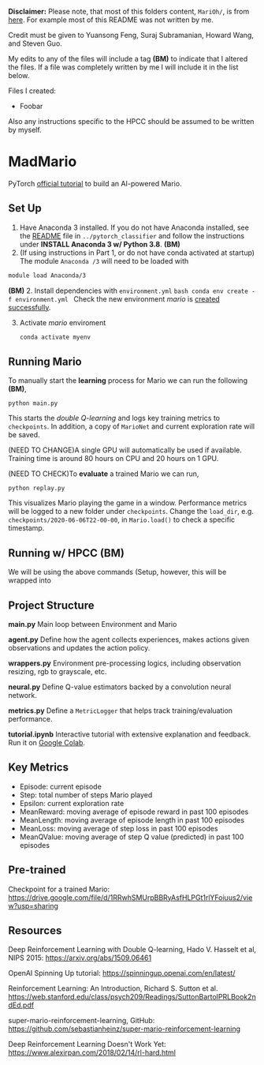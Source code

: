 **Disclaimer:**
Please note, that most of this folders content, `MariOh/`, is from [here](https://github.com/yuansongFeng/MadMario/).
For example most of this README was not written by me.

Credit must be given to Yuansong Feng, Suraj Subramanian, Howard Wang, and Steven Guo.

My edits to any of the files will include a tag **(BM)** to indicate that I altered
the files. If a file was completely written by me I will include it in the list
below.

Files I created:
* Foobar

Also any instructions specific to the HPCC should be assumed to be written by 
myself.


# MadMario
PyTorch [official tutorial](https://pytorch.org/tutorials/intermediate/mario_rl_tutorial.html) to build an AI-powered Mario.

## Set Up
1. Have Anaconda 3 installed. If you do not have Anaconda installed, see the [README](../pytorch_classifier/README.md) file
in `../pytorch_classifier` and follow the instructions under 
**INSTALL Anaconda 3 w/ Python 3.8**. **(BM)**
3. (If using instructions in Part 1, or do not have conda activated at startup)
The module `Anaconda /3` will need to be loaded with
```bash
module load Anaconda/3
```
**(BM)**
2. Install dependencies with `environment.yml`
    ```bash
    conda env create -f environment.yml
    ```
    Check the new environment *mario* is [created successfully](https://docs.conda.io/projects/conda/en/latest/user-guide/tasks/manage-environments.html#creating-an-environment-from-an-environment-yml-file).

3. Activate *mario* enviroment
    ```bash
    conda activate myenv
    ```


## Running Mario
To manually start the **learning** process for Mario we can run the following **(BM)**,
```
python main.py
```
This starts the *double Q-learning* and logs key training metrics to `checkpoints`. In addition, a copy of `MarioNet` and current exploration rate will be saved.

(NEED TO CHANGE)A single GPU will automatically be used if available. Training time is around 80 hours on CPU and 20 hours on 1 GPU.

(NEED TO CHECK)To **evaluate** a trained Mario we can run,
```
python replay.py
```
This visualizes Mario playing the game in a window. Performance metrics will be logged to a new folder under `checkpoints`. Change the `load_dir`, e.g. `checkpoints/2020-06-06T22-00-00`, in `Mario.load()` to check a specific timestamp.

## Running w/ HPCC (BM)
We will be using the above commands (Setup, however, this will be wrapped into

## Project Structure
**main.py**
Main loop between Environment and Mario

**agent.py**
Define how the agent collects experiences, makes actions given observations and updates the action policy.

**wrappers.py**
Environment pre-processing logics, including observation resizing, rgb to grayscale, etc.

**neural.py**
Define Q-value estimators backed by a convolution neural network.

**metrics.py**
Define a `MetricLogger` that helps track training/evaluation performance.

**tutorial.ipynb**
Interactive tutorial with extensive explanation and feedback. Run it on [Google Colab](https://colab.research.google.com/notebooks/intro.ipynb#recent=true).

## Key Metrics

- Episode: current episode
- Step: total number of steps Mario played
- Epsilon: current exploration rate
- MeanReward: moving average of episode reward in past 100 episodes
- MeanLength: moving average of episode length in past 100 episodes
- MeanLoss: moving average of step loss in past 100 episodes
- MeanQValue: moving average of step Q value (predicted) in past 100 episodes

## Pre-trained

Checkpoint for a trained Mario: https://drive.google.com/file/d/1RRwhSMUrpBBRyAsfHLPGt1rlYFoiuus2/view?usp=sharing

## Resources

Deep Reinforcement Learning with Double Q-learning, Hado V. Hasselt et al, NIPS 2015: https://arxiv.org/abs/1509.06461

OpenAI Spinning Up tutorial: https://spinningup.openai.com/en/latest/

Reinforcement Learning: An Introduction, Richard S. Sutton et al. https://web.stanford.edu/class/psych209/Readings/SuttonBartoIPRLBook2ndEd.pdf

super-mario-reinforcement-learning, GitHub: https://github.com/sebastianheinz/super-mario-reinforcement-learning

Deep Reinforcement Learning Doesn't Work Yet: https://www.alexirpan.com/2018/02/14/rl-hard.html
